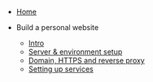 <!-- docs/_sidebar.md -->

- [Home](/)

- Build a personal website
  - [Intro](/build_a_personal_website_intro)
  - [Server & environment setup](/build_a_personal_website_server_and_env_setup)
  - [Domain, HTTPS and reverse proxy](/build_a_personal_website_domain_https_and_reverse_proxy)
  - [Setting up services](build_a_personal_website_services.md)
